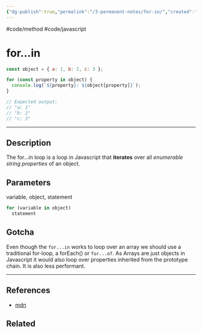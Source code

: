 ```yaml
---
{"dg-publish":true,"permalink":"/3-permanent-notes/for-in/","created":"2023-02-17 19:04","updated":"2023-08-02 14:52"}
---
```


#code/method #code/javascript

# for...in

```javascript
const object = { a: 1, b: 2, c: 3 };

for (const property in object) {
  console.log(`${property}: ${object[property]}`);
}

// Expected output:
// "a: 1"
// "b: 2"
// "c: 3"
```

---
## Description
The for...in loop is a loop in Javascript that **iterates** over all *enumerable string properties* of an object.

## Parameters
variable, object, statement
```javascript
for (variable in object)
  statement
```

## Gotcha
Even though the `for...in` works to loop over an array we should use a traditional for-loop, a forEach() or `for...of`. As Arrays are just objects in Javascript it would also loop over properties inherited from the prototype chain. It is also less performant.

---
## References
- [mdn](https://developer.mozilla.org/en-US/docs/Web/JavaScript/Reference/Statements/for...in)

## Related
